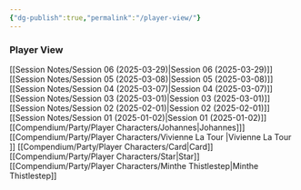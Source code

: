 ```yaml
---
{"dg-publish":true,"permalink":"/player-view/"}
---
```


### Player View
[[Session Notes/Session 06 (2025-03-29)\|Session 06 (2025-03-29)]]
[[Session Notes/Session 05 (2025-03-08)\|Session 05 (2025-03-08)]]
[[Session Notes/Session 04 (2025-03-07)\|Session 04 (2025-03-07)]]
[[Session Notes/Session 03 (2025-03-01)\|Session 03 (2025-03-01)]]
[[Session Notes/Session 02 (2025-02-01)\|Session 02 (2025-02-01)]]
[[Session Notes/Session 01 (2025-01-02)\|Session 01 (2025-01-02)]]
[[Compendium/Party/Player Characters/Johannes\|Johannes]]]
[[Compendium/Party/Player Characters/Vivienne La Tour  \|Vivienne La Tour  ]]
[[Compendium/Party/Player Characters/Card\|Card]]
[[Compendium/Party/Player Characters/Star\|Star]]
[[Compendium/Party/Player Characters/Minthe Thistlestep\|Minthe Thistlestep]]
